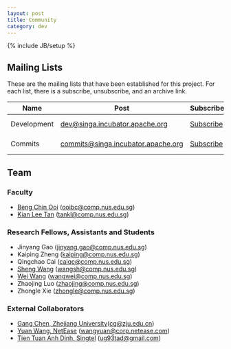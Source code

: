 ```yaml
---
layout: post
title: Community
category: dev
---
```

{% include JB/setup %}

## Mailing Lists

These are the mailing lists that have been established for this project. For each list, there is a subscribe, unsubscribe, and an archive link.

|Name		|Post				|Subscribe	|Unsubscribe	|Archive	|
|---------------|-------------------------------|---------------|-----------------------------------------------|---------------|
|Development	|dev@singa.incubator.apache.org	|[Subscribe](mailto:dev-subscribe@singa.incubator.apache.org)	|[Unsubscribe](mailto:dev-unsubscribe@singa.incubator.apache.org)	|[mail-archives.apache.org](http://mail-archives.apache.org/mod_mbox/singa-dev/)	|
|Commits	|commits@singa.incubator.apache.org	|[Subscribe](mailto:commits-subscribe@singa.incubator.apache.org)	|[Unsubscribe](mailto:commits-unsubscribe@singa.incubator.apache.org)	|[mail-archives.apache.org](http://mail-archives.apache.org/mod_mbox/singa-commits/)	|


## Team

### Faculty

* [Beng Chin Ooi](http://www.comp.nus.edu.sg/~ooibc) (ooibc@comp.nus.edu.sg)
* [Kian Lee Tan](http://www.comp.nus.edu.sg/~tankl) (tankl@comp.nus.edu.sg)

### Research Fellows, Assistants and Students

* Jinyang Gao (jinyang.gao@comp.nus.edu.sg)
* Kaiping Zheng  (kaiping@comp.nus.edu.sg)
* Qingchao Cai (caiqc@comp.nus.edu.sg)
* [Sheng Wang](http://www.comp.nus.edu.sg/~wangsh) (wangsh@comp.nus.edu.sg)
* [Wei Wang](http://www.comp.nus.edu.sg/~wangwei) (wangwei@comp.nus.edu.sg)
* Zhaojing Luo  (zhaojing@comp.nus.edu.sg)
* Zhongle Xie  (zhongle@comp.nus.edu.sg)


### External Collaborators

* [Gang Chen, Zhejiang University](http://www.cs.zju.edu.cn/english/redir.php?catalog_id=103927&object_id=104506)(cg@zju.edu.cn)
* [Yuan Wang, NetEase]() (wangyuan@corp.netease.com)
* [Tien Tuan Anh Dinh, Singtel]() (ug93tad@gmail.com)
